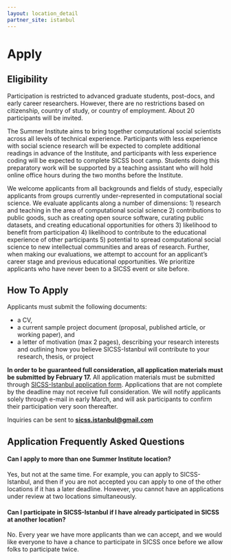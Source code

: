 ```yaml
---
layout: location_detail
partner_site: istanbul
---
```


# Apply

## Eligibility

Participation is restricted to advanced graduate students, post-docs, and early career researchers. However, there are no restrictions based on citizenship, country of study, or country of employment. About 20 participants will be invited.

The Summer Institute aims to bring together computational social scientists across all levels of technical experience. Participants with less experience with social science research will be expected to complete additional readings in advance of the Institute, and participants with less experience coding will be expected to complete SICSS boot camp. Students doing this preparatory work will be supported by a teaching assistant who will hold online office hours during the two months before the Institute.

We welcome applicants from all backgrounds and fields of study, especially applicants from groups currently under-represented in computational social science. We evaluate applicants along a number of dimensions: 1) research and teaching in the area of computational social science 2) contributions to public goods, such as creating open source software, curating public datasets, and creating educational opportunities for others 3) likelihood to benefit from participation 4) likelihood to contribute to the educational experience of other participants 5) potential to spread computational social science to new intellectual communities and areas of research. Further, when making our evaluations, we attempt to account for an applicant’s career stage and previous educational opportunities. We prioritize applicants who have never been to a SICSS event or site before.


## How To Apply

Applicants must submit the following documents: 

* a CV,
* a current sample project document (proposal, published article, or working paper), and
* a letter of motivation (max 2 pages), describing your research interests and outlining how you believe SICSS-Istanbul will contribute to your research, thesis, or project


**In order to be guaranteed full consideration, all application materials must be submitted by February 17.** All application materials must be submitted through [SICSS-Istanbul application form](https://forms.gle/PeSDrQSp2gSzjxAU8). Applications that are not complete by the deadline may not receive full consideration. We will notify applicants solely through e-mail in early March, and will ask participants to confirm their participation very soon thereafter.

Inquiries can be sent to **[sicss.istanbul@gmail.com](mailto:sicss.istanbul@gmail.com)**

## Application Frequently Asked Questions

#### Can I apply to more than one Summer Institute location?

Yes, but not at the same time. For example, you can apply to SICSS-Istanbul, and then if you are not accepted you can apply to one of the other locations if it has a later deadline. However, you cannot have an applications under review at two locations simultaneously.

#### Can I participate in SICSS-Istanbul if I have already participated in SICSS at another location?

No. Every year we have more applicants than we can accept, and we would like everyone to have a chance to participate in SICSS once before we allow folks to participate twice.
